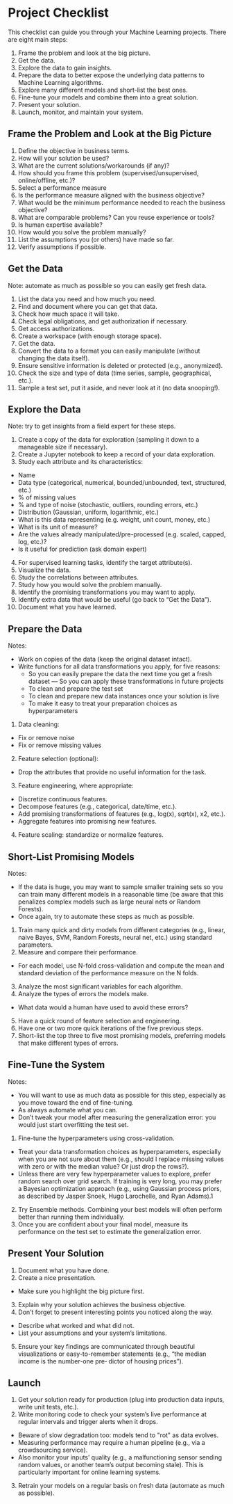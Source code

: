 # Project Checklist

This checklist can guide you through your Machine Learning projects. There are eight main steps:

1. Frame the problem and look at the big picture.
2. Get the data.
3. Explore the data to gain insights.
4. Prepare the data to better expose the underlying data patterns to Machine Learning algorithms.
5. Explore many different models and short-list the best ones.
6. Fine-tune your models and combine them into a great solution.
7. Present your solution.
8. Launch, monitor, and maintain your system.

## Frame the Problem and Look at the Big Picture

1. Define the objective in business terms.
2. How will your solution be used?
3. What are the current solutions/workarounds (if any)?
4. How should you frame this problem (supervised/unsupervised, online/offline, etc.)?
5. Select a performance measure
6. Is the performance measure aligned with the business objective?
7. What would be the minimum performance needed to reach the business objective?
8. What are comparable problems? Can you reuse experience or tools?
9. Is human expertise available?
10. How would you solve the problem manually?
11. List the assumptions you (or others) have made so far.
12. Verify assumptions if possible.

## Get the Data

Note: automate as much as possible so you can easily get fresh data.

1. List the data you need and how much you need.
2. Find and document where you can get that data.
3. Check how much space it will take.
4. Check legal obligations, and get authorization if necessary.
5. Get access authorizations.
6. Create a workspace (with enough storage space).
7. Get the data.
8. Convert the data to a format you can easily manipulate (without changing the data itself).
9. Ensure sensitive information is deleted or protected (e.g., anonymized).
10. Check the size and type of data (time series, sample, geographical, etc.).
11. Sample a test set, put it aside, and never look at it (no data snooping!).

## Explore the Data

Note: try to get insights from a field expert for these steps.

1. Create a copy of the data for exploration (sampling it down to a manageable size if necessary).
2. Create a Jupyter notebook to keep a record of your data exploration.
3. Study each attribute and its characteristics:

- Name
- Data type (categorical, numerical, bounded/unbounded, text, structured, etc.)
- % of missing values
- % and type of noise (stochastic, outliers, rounding errors, etc.)
- Distribution (Gaussian, uniform, logarithmic, etc.)
- What is this data representing (e.g. weight, unit count, money, etc.)
- What is its unit of measure?
- Are the values already manipulated/pre-processed (e.g. scaled, capped, log, etc.)?
- Is it useful for prediction (ask domain expert)

4. For supervised learning tasks, identify the target attribute(s).
5. Visualize the data.
6. Study the correlations between attributes.
7. Study how you would solve the problem manually.
8. Identify the promising transformations you may want to apply.
9. Identify extra data that would be useful (go back to “Get the Data”).
10. Document what you have learned.

## Prepare the Data

Notes:

- Work on copies of the data (keep the original dataset intact).
- Write functions for all data transformations you apply, for five reasons:
  - So you can easily prepare the data the next time you get a fresh dataset — So you can apply these transformations in future projects
  - To clean and prepare the test set
  - To clean and prepare new data instances once your solution is live
  - To make it easy to treat your preparation choices as hyperparameters

1. Data cleaning:

- Fix or remove noise
- Fix or remove missing values

2. Feature selection (optional):

- Drop the attributes that provide no useful information for the task.

3. Feature engineering, where appropriate:

- Discretize continuous features.
- Decompose features (e.g., categorical, date/time, etc.).
- Add promising transformations of features (e.g., log(x), sqrt(x), x2, etc.).
- Aggregate features into promising new features.

4. Feature scaling: standardize or normalize features.

## Short-List Promising Models

Notes:

- If the data is huge, you may want to sample smaller training sets so you can train many different models in a reasonable time (be aware that this penalizes complex models such as large neural nets or Random Forests).
- Once again, try to automate these steps as much as possible.

1. Train many quick and dirty models from different categories (e.g., linear, naive Bayes, SVM, Random Forests, neural net, etc.) using standard parameters.
2. Measure and compare their performance.

- For each model, use N-fold cross-validation and compute the mean and standard deviation of the performance measure on the N folds.

3. Analyze the most significant variables for each algorithm.
4. Analyze the types of errors the models make.

- What data would a human have used to avoid these errors?

5. Have a quick round of feature selection and engineering.
6. Have one or two more quick iterations of the five previous steps.
7. Short-list the top three to five most promising models, preferring models that make different types of errors.

## Fine-Tune the System

Notes:

- You will want to use as much data as possible for this step, especially as you move toward the end of fine-tuning.
- As always automate what you can.
- Don’t tweak your model after measuring the generalization error: you would just start overfitting the test set.

1. Fine-tune the hyperparameters using cross-validation.

- Treat your data transformation choices as hyperparameters, especially when you are not sure about them (e.g., should I replace missing values with zero or with the median value? Or just drop the rows?).
- Unless there are very few hyperparameter values to explore, prefer random search over grid search. If training is very long, you may prefer a Bayesian optimization approach (e.g., using Gaussian process priors, as described by Jasper Snoek, Hugo Larochelle, and Ryan Adams).1

2. Try Ensemble methods. Combining your best models will often perform better than running them individually.
3. Once you are confident about your final model, measure its performance on the test set to estimate the generalization error.

## Present Your Solution

1. Document what you have done.
2. Create a nice presentation.

- Make sure you highlight the big picture first.

3. Explain why your solution achieves the business objective.
4. Don’t forget to present interesting points you noticed along the way.

- Describe what worked and what did not.
- List your assumptions and your system’s limitations.

5. Ensure your key findings are communicated through beautiful visualizations or easy-to-remember statements (e.g., “the median income is the number-one pre‐ dictor of housing prices”).

## Launch

1. Get your solution ready for production (plug into production data inputs, write unit tests, etc.).
2. Write monitoring code to check your system’s live performance at regular intervals and trigger alerts when it drops.

- Beware of slow degradation too: models tend to "rot" as data evolves.
- Measuring performance may require a human pipeline (e.g., via a crowdsourcing service).
- Also monitor your inputs’ quality (e.g., a malfunctioning sensor sending random values, or another team’s output becoming stale). This is particularly important for online learning systems.

3. Retrain your models on a regular basis on fresh data (automate as much as possible).
